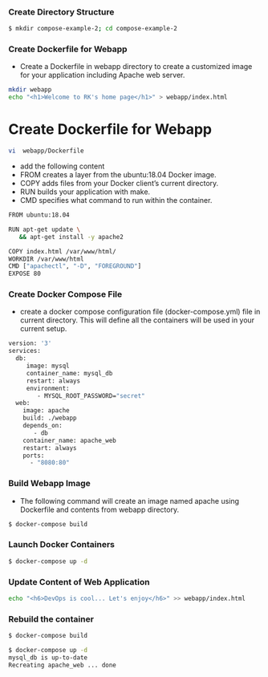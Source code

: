 ### Create Directory Structure
``` bash
$ mkdir compose-example-2; cd compose-example-2
```
### Create Dockerfile for Webapp
* Create a Dockerfile in webapp directory to create a customized image for your application including Apache web server.
``` bash
mkdir webapp
echo "<h1>Welcome to RK's home page</h1>" > webapp/index.html
```
# Create Dockerfile for Webapp
``` bash
vi  webapp/Dockerfile
```
* add the following content
* FROM creates a layer from the ubuntu:18.04 Docker image.
* COPY adds files from your Docker client’s current directory.
* RUN builds your application with make.
* CMD specifies what command to run within the container.
``` bash
FROM ubuntu:18.04 

RUN apt-get update \
   && apt-get install -y apache2

COPY index.html /var/www/html/
WORKDIR /var/www/html
CMD ["apachectl", "-D", "FOREGROUND"]
EXPOSE 80
```
### Create Docker Compose File
* create a docker compose configuration file (docker-compose.yml) file in current directory. This will define all the containers will be used in your current setup.

``` bash
version: '3'
services:
  db:
     image: mysql
     container_name: mysql_db
     restart: always
     environment:
        - MYSQL_ROOT_PASSWORD="secret"
  web:
    image: apache
    build: ./webapp
    depends_on:
       - db
    container_name: apache_web
    restart: always
    ports:
      - "8080:80"
```
### Build Webapp Image
* The following command will create an image named apache using Dockerfile and contents from webapp directory.
``` bash
$ docker-compose build
```
### Launch Docker Containers
``` bash
$ docker-compose up -d
```
### Update Content of Web Application
``` bash
echo "<h6>DevOps is cool... Let's enjoy</h6>" >> webapp/index.html
```
### Rebuild the container
``` bash
$ docker-compose build

$ docker-compose up -d
mysql_db is up-to-date
Recreating apache_web ... done
```





